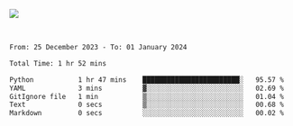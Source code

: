 ![](https://github-widgetbox.vercel.app/api/profile?username=meowkj&data=followers,repositories,stars,commits&theme=darkmode)

  

<br/>  



<!--START_SECTION:waka-->

```txt
From: 25 December 2023 - To: 01 January 2024

Total Time: 1 hr 52 mins

Python           1 hr 47 mins    ████████████████████████░   95.57 %
YAML             3 mins          ▓░░░░░░░░░░░░░░░░░░░░░░░░   02.69 %
GitIgnore file   1 min           ▒░░░░░░░░░░░░░░░░░░░░░░░░   01.04 %
Text             0 secs          ▒░░░░░░░░░░░░░░░░░░░░░░░░   00.68 %
Markdown         0 secs          ░░░░░░░░░░░░░░░░░░░░░░░░░   00.02 %
```

<!--END_SECTION:waka-->



